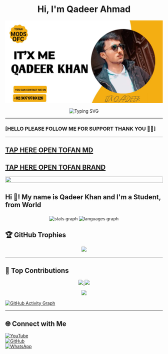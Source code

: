 <h1 align="center">Hi, I'm Qadeer Ahmad</h1>

<p align="center">
  <img src="https://raw.githubusercontent.com/Qadeer-bhai/Qadeer-bhai/main/banner.png" alt="TOFAN-MD Banner" />
</p>

<p align="center">
  <img src="https://readme-typing-svg.demolab.com?font=Fira+Code&duration=3000&pause=1000&center=true&vCenter=true&width=435&lines=Full-Stack+Developer;Open+Source+Contributor;Creative+Designer;Tech+Enthusiast" alt="Typing SVG" />
</p>

---

### [HELLO PLEASE FOLLOW ME FOR SUPPORT THANK YOU 🙏🤞]

---
[TAP HERE OPEN TOFAN MD](https://github.com/Qadeer-bhai/TOFAN-MD)
---
[TAP HERE OPEN TOFAN BRAND](https://github.com/Qadeer-bhai/TOFAN-BRAND)
---
<img src="https://i.imgur.com/dBaSKWF.gif" height="20" width="100%">


<h2 align="left">Hi 👋! My name is Qadeer Khan and I'm a Student, from World</h2>

###

<div align="center">
  <img src="https://github-readme-stats.vercel.app/api?username=Qadeer-bhai&hide_title=false&hide_rank=false&show_icons=true&include_all_commits=true&count_private=true&disable_animations=false&theme=dracula&locale=en&hide_border=false" height="150" alt="stats graph"  />
  <img src="https://github-readme-stats.vercel.app/api/top-langs?username=Qadeer-bhai&locale=en&hide_title=false&layout=compact&card_width=320&langs_count=5&theme=dracula&hide_border=false" height="150" alt="languages graph"  />
</div>

## 🏆 GitHub Trophies  
<p align="center">
  <img src="https://github-profile-trophy.vercel.app/?username=Qadeer-bhai&theme=radical">
</p>

---

## 🚀 Top Contributions  

<p align="center">
  <a href="https://github.com/Qadeer-bhai">
    <img src="https://github-profile-summary-cards.vercel.app/api/cards/repos-per-language?username=Qadeer-bhai&theme=radical">
  </a>
  <a href="https://github.com/Qadeer-bhai">
    <img src="https://github-profile-summary-cards.vercel.app/api/cards/most-commit-language?username=Qadeer-bhai&theme=radical">
  </a>
</p>

<p align="center">
  <a href="https://github.com/Qadeer-bhai">
    <img src="https://github-profile-summary-cards.vercel.app/api/cards/profile-details?username=Qadeer-bhai&theme=radical">
  </a>
</p>


[![GitHub Activity Graph](https://github-readme-activity-graph.vercel.app/graph?username=Qadeer-bhai&bg_color=000000&color=9e4c98&line=9e4c98&point=403d3d&area=true&hide_border=true)](https://github.com/Qadeer-bhai/github-readme-activity-graph)  

---

## 🌐 Connect with Me  
[![YouTube](https://img.shields.io/badge/YouTube-red?style=flat-square&logo=youtube)](https://www.youtube.com/@tofanmods7)  
[![GitHub](https://img.shields.io/badge/GitHub-black?style=flat-square&logo=github&logoColor=white)](https://github.com/Qadeer-bhai)  
[![WhatsApp](https://img.shields.io/badge/WhatsApp-25D366?style=flat-square&logo=whatsapp&logoColor=white)](https://wa.me/923079749129)  
